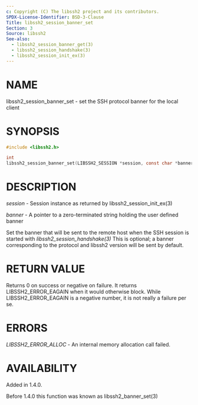 ```yaml
---
c: Copyright (C) The libssh2 project and its contributors.
SPDX-License-Identifier: BSD-3-Clause
Title: libssh2_session_banner_set
Section: 3
Source: libssh2
See-also:
  - libssh2_session_banner_get(3)
  - libssh2_session_handshake(3)
  - libssh2_session_init_ex(3)
---
```


# NAME

libssh2_session_banner_set - set the SSH protocol banner for the local client

# SYNOPSIS

~~~c
#include <libssh2.h>

int
libssh2_session_banner_set(LIBSSH2_SESSION *session, const char *banner);
~~~

# DESCRIPTION

*session* - Session instance as returned by libssh2_session_init_ex(3)

*banner* - A pointer to a zero-terminated string holding the user defined
banner

Set the banner that will be sent to the remote host when the SSH session is
started with *libssh2_session_handshake(3)* This is optional; a banner
corresponding to the protocol and libssh2 version will be sent by default.

# RETURN VALUE

Returns 0 on success or negative on failure. It returns LIBSSH2_ERROR_EAGAIN
when it would otherwise block. While LIBSSH2_ERROR_EAGAIN is a negative
number, it is not really a failure per se.

# ERRORS

*LIBSSH2_ERROR_ALLOC* - An internal memory allocation call failed.

# AVAILABILITY

Added in 1.4.0.

Before 1.4.0 this function was known as libssh2_banner_set(3)

